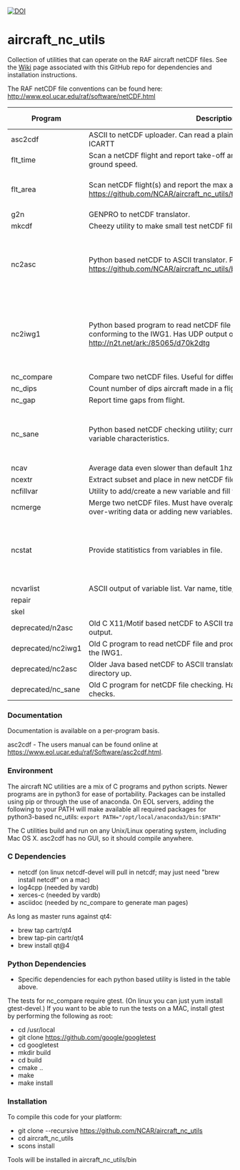 [![DOI](https://img.shields.io/badge/DOI-10.26023/r1q1-wt90)](https://doi.org/10.26023/r1q1-wt90)

# aircraft_nc_utils
Collection of utilities that can operate on the RAF aircraft netCDF files. See the [Wiki](https://github.com/NCAR/aircraft_nc_utils/wiki) page associated with this GitHub repo for dependencies and installation instructions.

The RAF netCDF file conventions can be found here: http://www.eol.ucar.edu/raf/software/netCDF.html

| Program | Description | Required Packages |
|  ------ | --------------- | --------------- |
| asc2cdf | ASCII to netCDF uploader.  Can read a plain file, NASA Ames, BADC, or ICARTT |
| flt_time | Scan a netCDF flight and report take-off and landing times.  Based on ground speed. |
| flt_area | Scan netCDF flight(s) and report the max and min lat / lon values. https://github.com/NCAR/aircraft_nc_utils/tree/master/flt_area#readme| os, sys, argparse, glob, netCDF4 |
| g2n | GENPRO to netCDF translator. |
| mkcdf | Cheezy utility to make small test netCDF file. |
| nc2asc | Python based netCDF to ASCII translator. Plain CSV or ICARTT output. https://github.com/NCAR/aircraft_nc_utils/blob/master/nc2asc/README.md| os, sys, argparse, netCDF4, pandas, numpy, datetime, PyQt5 |
| nc2iwg1 | Python based program to read netCDF file and produce an ASCII file conforming to the IWG1.  Has UDP output options as well. http://n2t.net/ark:/85065/d70k2dtg |os, sys, netCDF4, pandas, datetime, threading, socket, argparse, time, io |
| nc_compare | Compare two netCDF files.  Useful for differing runs of the same flight. |
| nc_dips | Count number of dips aircraft made in a flight. |
| nc_gap | Report time gaps from flight. |
| nc_sane | Python based netCDF checking utility; currently checks time and histogram variable characteristics. | os, sys, re, argparse, xarray, datetime, calendar |
| ncav | Average data even slower than default 1hz |
| ncextr | Extract subset and place in new netCDF file. |
| ncfillvar | Utility to add/create a new variable and fill with missing value (_FillValue). |
| ncmerge | Merge two netCDF files.  Must have overalpping time segments.  Useful for over-writing data or adding new variables. |
| ncstat | Provide statitistics from variables in file. |sys, netCDF4, numpy, math, argparse, re, time, datetime |
| ncvarlist | ASCII output of variable list.  Var name, title, units. |
| repair | |
| skel | |
| deprecated/n2asc | Old C X11/Motif based netCDF to ASCII translator. Plain CSV or Ames DEF output. |
| deprecated/nc2iwg1 | Old C program to read netCDF file and produce an ASCII file conforming to the IWG1. |
| deprecated/nc2asc | Older Java based netCDF to ASCII translator. Replaced by nc2asc one directory up. |
| deprecated/nc_sane | Old C program for netCDF file checking. Had time checks but no histogram checks. |


### Documentation ###

Documentation is available on a per-program basis.

asc2cdf - The users manual can be found online at https://www.eol.ucar.edu/raf/Software/asc2cdf.html.

### Environment ###

The aircraft NC utilities are a mix of C programs and python scripts.  Newer programs are in python3 for ease of portability. Packages can be installed using pip or through the use of anaconda. On EOL servers, adding the following to your PATH will make available all required packages for python3-based nc_utils: `export PATH="/opt/local/anaconda3/bin:$PATH"`

The C utilities build and run on any Unix/Linux operating system, including Mac OS X.  asc2cdf has no GUI, so it should compile anywhere.

### C Dependencies ###
 * netcdf (on linux netcdf-devel will pull in netcdf; may just need "brew install netcdf" on a mac)
 * log4cpp (needed by vardb)
 * xerces-c (needed by vardb)
 * asciidoc (needed by nc_compare to generate man pages)
 
 As long as master runs against qt4:
 * brew tap cartr/qt4
 * brew tap-pin cartr/qt4
 * brew install qt@4
 
 ### Python Dependencies ###
 * Specific dependencies for each python based utility is listed in the table above.
 
The tests for nc_compare require gtest. (On linux you can just yum install gtest-devel.) If you want to be able to run the tests on a MAC, install gtest by performing the following as root:
* cd /usr/local
* git clone https://github.com/google/googletest
* cd googletest
* mkdir build
* cd build
* cmake ..
* make
* make install

### Installation ###

To compile this code for your platform:
* git clone --recursive https://github.com/NCAR/aircraft_nc_utils
* cd aircraft_nc_utils
* scons install 

Tools will be installed in aircraft_nc_utils/bin
